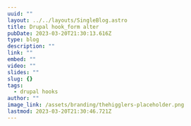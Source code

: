```yaml
---
uuid: ""
layout: ../../layouts/SingleBlog.astro
title: Drupal hook_form alter
pubDate: 2023-03-20T21:30:13.616Z
type: blog
description: ""
link: ""
embed: ""
video: ""
slides: ""
slug: {}
tags:
  - drupal hooks
author: ""
image_link: /assets/branding/thehigglers-placeholder.png
lastmod: 2023-03-20T21:30:46.721Z
---
```

